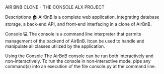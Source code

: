 AIR BNB CLONE - THE CONSOLE
ALX PROJECT

Descriptions 🏠
AirBnB is a complete web application, integrating database storage,
a back-end API, and front-end interfacing in a clone of AirBnB.

Console 💻
The console is a command line interpreter that permits management of the
backend of AirBnB. Itcan be used to handle and manipulate all classes
utilized by the application.

Using the Console
The AirBnB console can be run both interactively and non-interactively.
To run the console in non-interactive mode, pipe any command(s) into
an execution of the file console.py at the command line.
